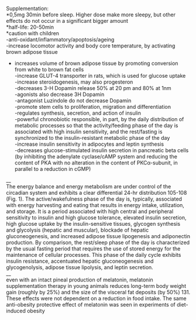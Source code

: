 Supplementation:  
*0,5mg 30min before sleep. Higher dose make more sleepy, but other effects do not occur in a significant bigger amount  
*half-life: 20-50min  
*caution with children  
-anti-oxidant/inflammatory/apoptosis/ageing  
-increase locomotor activity and body core temperature, by activating brown adipose tissue  
- increases volume of brown adipose tissue by promoting conversion from white to brown fat cells  
-increase GLUT-4 transporter in rats, which is used for glucose uptake  
-increase steroidogenesis, may also progesteron  
-decreases 3-H Dopamin release 50% at 20 pm and 80% at 1nm  
-agonists also decrease 3H Dopamin  
-antagonist Luzindole do not decrease Dopamin  
-promote stem cells to proliferation, migration and differentiation  
-regulates synthesis, secretion, and action of insulin  
-powerful chronobiotic responsible, in part, by the daily distribution of metabolic processes so that the activity/feeding phase of the day is associated with high insulin sensitivity, and the rest/fasting is synchronized to the insulin-resistant metabolic phase of the day  
-increase insulin sensitivity in adipocytes and leptin synthesis  
-decreases glucose-stimulated insulin secretion in pancreatic beta cells (by inhibiting the adenylate cyclase/cAMP system and reducing the content of PKA with no alteration in the content of PKCα-subunit, in parallel to a reduction in cGMP)  
  
__  
The energy balance and energy metabolism are under control of the circadian system and exhibits a clear differential 24-hr distribution 105-108 (Fig. 1). The active/wakefulness phase of the day is, typically, associated with energy harvesting and eating that results in energy intake, utilization, and storage. It is a period associated with high central and peripheral sensitivity to insulin and high glucose tolerance, elevated insulin secretion, high glucose uptake by the insulin-sensitive tissues, glycogen synthesis and glycolysis (hepatic and muscular), blockade of hepatic gluconeogenesis, and increased adipose tissue lipogenesis and adiponectin production. By comparison, the rest/sleep phase of the day is characterized by the usual fasting period that requires the use of stored energy for the maintenance of cellular processes. This phase of the daily cycle exhibits insulin resistance, accentuated hepatic gluconeogenesis and glycogenolysis, adipose tissue lipolysis, and leptin secretion.  
__  
even with an intact pineal production of melatonin, melatonin supplementation therapy in young animals reduces long-term body weight gain (roughly by 25%) and the size of the visceral fat deposits (by 50%) 131. These effects were not dependent on a reduction in food intake. The same anti-obesity protective effect of melatonin was seen in experiments of diet-induced obesity